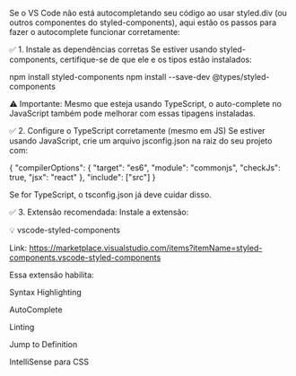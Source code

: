Se o VS Code não está autocompletando seu código ao usar styled.div (ou outros componentes do styled-components), aqui estão os passos para fazer o autocomplete funcionar corretamente:

✅ 1. Instale as dependências corretas
Se estiver usando styled-components, certifique-se de que ele e os tipos estão instalados:


npm install styled-components
npm install --save-dev @types/styled-components

⚠️ Importante: Mesmo que esteja usando TypeScript, o auto-complete no JavaScript também pode melhorar com essas tipagens instaladas.

✅ 2. Configure o TypeScript corretamente (mesmo em JS)
Se estiver usando JavaScript, crie um arquivo jsconfig.json na raiz do seu projeto com:



{
  "compilerOptions": {
    "target": "es6",
    "module": "commonjs",
    "checkJs": true,
    "jsx": "react"
  },
  "include": ["src"]
}

Se for TypeScript, o tsconfig.json já deve cuidar disso.

✅ 3. Extensão recomendada:
Instale a extensão:

💡 vscode-styled-components

Link: https://marketplace.visualstudio.com/items?itemName=styled-components.vscode-styled-components

Essa extensão habilita:

Syntax Highlighting

AutoComplete

Linting

Jump to Definition

IntelliSense para CSS
